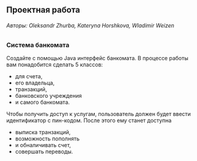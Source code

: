 <h2>Проектная работа</h2>

<h6>Авторы: Oleksandr Zhurba, Kateryna Horshkova, Wladimir Weizen</h6>

<h3>Система банкомата</h3>

Создайте с помощью Java интерфейс банкомата.
В процессе работы вам понадобится сделать 5 классов:

* для счета,
* его владельца,
* транзакций,
* банковского учреждения
* и самого банкомата.

Чтобы получить доступ к услугам, пользователь должен будет ввести идентификатор с пин-кодом.
После этого ему станет доступна

* выписка транзакций,
* возможность пополнять
* и обналичивать счет,
* совершать переводы.
  

